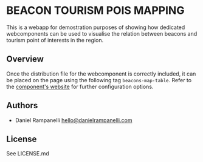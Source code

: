 # BEACON TOURISM POIS MAPPING

This is a webapp for demostration purposes of showing how dedicated webcomponents can be used to visualise the relation between beacons and tourism point of interests in the region.

## Overview

Once the distribution file for the webcomponent is correctly included, it can be placed on the page using the following tag `beacons-map-table`. Refer to the [component's website](https://github.com/noi-techpark/webcomp-beacons-map-table) for further configuration options.

## Authors

* Daniel Rampanelli [hello@danielrampanelli.com](mailto:hello@danielrampanelli.com)

## License

See LICENSE.md
